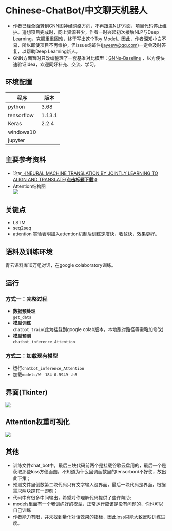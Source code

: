 # Chinese-ChatBot/中文聊天机器人
* 作者已经全面转到GNN图神经网络方向，不再跟进NLP方面，项目代码停止维护。遥想项目完成时，网上资源甚少，作者一时兴起初次接触NLP与Deep Learning，克服重重困难，终于写出这个Toy Model。因此，作者深知小白不易，所以即使项目不再维护，但issue或邮件(jayeew@qq.com)一定会及时答复，以帮助Deep Learning新人。<br>
* GNN方面暂时只改编整理了一套基准对比模型：[GNNs-Baseline](https://github.com/jayeew/GNNs-Baseline) ，以方便快速验证idea，欢迎同好补充、交流、学习。
## 环境配置
| 程序         | 版本      |
| ---------- | ------- |
| python     | 3.68    |
| tensorflow | 1.13.1  |
| Keras      | 2.2.4   |
| windows10  |         |
| jupyter    |         |

## 主要参考资料
* 论文[《NEURAL MACHINE TRANSLATION BY JOINTLY LEARNING TO ALIGN AND TRANSLATE(**点击标题下载**)》](https://arxiv.org/pdf/1409.0473.pdf)
* Attention结构图<br>![](https://github.com/jiayiwang5/Chinese-ChatBot/blob/master/image/image3.png)

## 关键点
* LSTM
* seq2seq
* attention 实验表明加入attention机制后训练速度快，收敛快，效果更好。
## 语料及训练环境
  青云语料库10万组对话，在google colaboratory训练。
## 运行
### 方式一：完整过程
- **数据预处理**<br>
  `get_data`<br>
- **模型训练**<br>
  `chatbot_train`(此为挂载到google colab版本，本地跑对路径等需略加修改)<br>
- **模型预测**<br>
  `chatbot_inference_Attention`<br>
### 方式二：加载现有模型
- 运行`chatbot_inference_Attention`<br>
- 加载`models/W--184-0.5949-.h5` 
## 界面(Tkinter)
![](https://github.com/jiayiwang5/Chinese-ChatBot/blob/master/image/image.png)

## Attention权重可视化
![](https://github.com/jiayiwang5/Chinese-ChatBot/blob/master/image/image2.png)

## 其他
* 训练文件chat_bot中，最后三块代码前两个是挂载谷歌云盘用的，最后一个是获取那些loss方便画图，不知道为什么回调函数里的tensorbord不好使，故出此下策；<br>
* 预测文件里倒数第二块代码只有文字输入没界面，最后一块代码是界面，根据需求两块跑其一即刻；<br>
* 代码中有很多中间输出，希望对你理解代码提供了些许帮助;<br>
* models里面有一个我训练好的模型，正常运行应该是没有问题的，你也可以自己训练<br>
* 作者能力有限，并未找到量化对话效果的指标，因此loss只能大致反映训练进度。<br>

